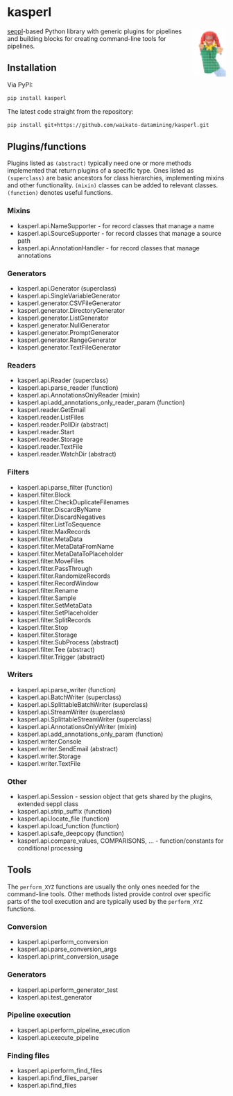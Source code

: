 # kasperl
<img align="right" src="img/kasperl_logo.png" width="15%" alt="kasperl logo showing a pixelated Kasperl hand puppet, based on https://en.wikipedia.org/wiki/Kasperle#/media/File:Hand_Puppet.jpg"/>

[seppl](https://github.com/waikato-datamining/seppl)-based Python library with
generic plugins for pipelines and building blocks for creating command-line
tools for pipelines.


## Installation

Via PyPI:

```bash
pip install kasperl
```

The latest code straight from the repository:

```bash
pip install git+https://github.com/waikato-datamining/kasperl.git
```


## Plugins/functions

Plugins listed as `(abstract)` typically need one or more methods implemented
that return plugins of a specific type. Ones listed as `(superclass)` are 
basic ancestors for class hierarchies, implementing mixins and other 
functionality. `(mixin)` classes can be added to relevant classes.
`(function)` denotes useful functions. 

### Mixins

* kasperl.api.NameSupporter - for record classes that manage a name
* kasperl.api.SourceSupporter - for record classes that manage a source path
* kasperl.api.AnnotationHandler - for record classes that manage annotations

### Generators

* kasperl.api.Generator (superclass)
* kasperl.api.SingleVariableGenerator
* kasperl.generator.CSVFileGenerator
* kasperl.generator.DirectoryGenerator
* kasperl.generator.ListGenerator
* kasperl.generator.NullGenerator
* kasperl.generator.PromptGenerator
* kasperl.generator.RangeGenerator
* kasperl.generator.TextFileGenerator

### Readers

* kasperl.api.Reader (superclass)
* kasperl.api.parse_reader (function)
* kasperl.api.AnnotationsOnlyReader (mixin)
* kasperl.api.add_annotations_only_reader_param (function)
* kasperl.reader.GetEmail
* kasperl.reader.ListFiles
* kasperl.reader.PollDir (abstract)
* kasperl.reader.Start
* kasperl.reader.Storage
* kasperl.reader.TextFile
* kasperl.reader.WatchDir (abstract)

### Filters

* kasperl.api.parse_filter (function)
* kasperl.filter.Block
* kasperl.filter.CheckDuplicateFilenames
* kasperl.filter.DiscardByName
* kasperl.filter.DiscardNegatives
* kasperl.filter.ListToSequence
* kasperl.filter.MaxRecords
* kasperl.filter.MetaData
* kasperl.filter.MetaDataFromName
* kasperl.filter.MetaDataToPlaceholder
* kasperl.filter.MoveFiles
* kasperl.filter.PassThrough
* kasperl.filter.RandomizeRecords
* kasperl.filter.RecordWindow
* kasperl.filter.Rename
* kasperl.filter.Sample
* kasperl.filter.SetMetaData
* kasperl.filter.SetPlaceholder
* kasperl.filter.SplitRecords
* kasperl.filter.Stop
* kasperl.filter.Storage
* kasperl.filter.SubProcess (abstract)
* kasperl.filter.Tee (abstract)
* kasperl.filter.Trigger (abstract)

### Writers

* kasperl.api.parse_writer (function)
* kasperl.api.BatchWriter (superclass)
* kasperl.api.SplittableBatchWriter (superclass)
* kasperl.api.StreamWriter (superclass)
* kasperl.api.SplittableStreamWriter (superclass)
* kasperl.api.AnnotationsOnlyWriter (mixin)
* kasperl.api.add_annotations_only_param (function)
* kasperl.writer.Console
* kasperl.writer.SendEmail (abstract)
* kasperl.writer.Storage
* kasperl.writer.TextFile

### Other

* kasperl.api.Session - session object that gets shared by the plugins, extended seppl class
* kasperl.api.strip_suffix (function)
* kasperl.api.locate_file (function)
* kasperl.api.load_function (function)
* kasperl.api.safe_deepcopy (function)
* kasperl.api.compare_values, COMPARISONS, ... - function/constants for conditional processing


## Tools

The `perform_XYZ` functions are usually the only ones needed for the 
command-line tools. Other methods listed provide control over specific 
parts of the tool execution and are typically used by the `perform_XYZ`
functions.

### Conversion

* kasperl.api.perform_conversion
* kasperl.api.parse_conversion_args
* kasperl.api.print_conversion_usage

### Generators

* kasperl.api.perform_generator_test
* kasperl.api.test_generator

### Pipeline execution

* kasperl.api.perform_pipeline_execution
* kasperl.api.execute_pipeline

### Finding files

* kasperl.api.perform_find_files
* kasperl.api.find_files_parser 
* kasperl.api.find_files

